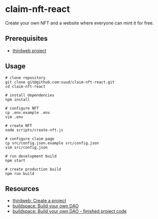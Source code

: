 # claim-nft-react
Create your own NFT and a website where everyone can mint it for free.

## Prerequisites
- [thirdweb project](https://thirdweb.com/portal/learn/projects)

## Usage

```
# clone repository
git clone git@github.com:suud/claim-nft-react.git
cd claim-nft-react

# install dependencies
npm install

# configure NFT
cp .env.example .env
vim .env

# create NFT
node scripts/create-nft.js

# configure claim page
cp src/config.json.example src/config.json
vim src/config.json

# run development build
npm start

# create production build
npm run build
```

## Resources

- [thirdweb: Create a project](https://thirdweb.com/portal/learn/projects)
- [buildspace: Build your own DAO](https://buildspace.so/daos)
- [buildspace: Build your own DAO - finished project code](https://github.com/buildspace/buildspace-dao-final)
